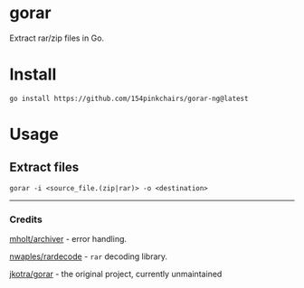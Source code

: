 # gorar
Extract rar/zip files in Go.


# Install

```
go install https://github.com/154pinkchairs/gorar-ng@latest
```

# Usage

## Extract files

```
gorar -i <source_file.(zip|rar)> -o <destination>
```

---

### Credits

[mholt/archiver](https://github.com/mholt/archiver) - error handling.

[nwaples/rardecode](https://github.com/nwaples/rardecode) - `rar` decoding library.

[jkotra/gorar](https://github.com/jkotra/gorar) - the original project, currently unmaintained


